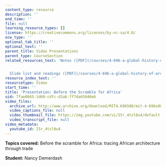 ```yaml
---
content_type: resource
description: ''
end_time: ''
file: null
learning_resource_types: []
license: https://creativecommons.org/licenses/by-nc-sa/4.0/
ocw_type: ''
optional_tab_title: ''
optional_text: ''
parent_title: Video Presentations
parent_type: CourseSection
related_resources_text: 'Notes ([PDF](/courses/4-696-a-global-history-of-architecture-writing-seminar-spring-2008/resources/mit4_696s08_project03_notes))


  Slide list and readings ([PDF](/courses/4-696-a-global-history-of-architecture-writing-seminar-spring-2008/resources/mit4_696s08_project03_read))'
resource_index_text: ''
resourcetype: Video
start_time: ''
title: 'Presentation: Before the Scramble for Africa'
uid: 7fae0665-1d60-cdfc-d3a6-ff7da65040e6
video_files:
  archive_url: http://www.archive.org/download/MIT4.696S08/mit-4-696s08-nancy-demerdash_300k.mp4
  video_captions_file: null
  video_thumbnail_file: https://img.youtube.com/vi/I5r_4tzl0u4/default.jpg
  video_transcript_file: null
video_metadata:
  youtube_id: I5r_4tzl0u4
---
```


**Topics covered:** Before the scramble for Africa: tracing African architecture through trade

**Student:** Nancy Demerdash

